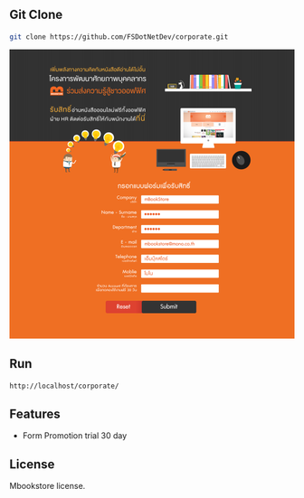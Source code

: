 ## Git Clone
```bash
git clone https://github.com/FSDotNetDev/corporate.git
```

[![Corporate demo](https://raw.githubusercontent.com/FSDotNetDev/corporate/master/image/design/index.png)](http://mbookstore.com/corporate/)

## Run
```bash
http://localhost/corporate/
```

## Features
* Form Promotion trial 30 day

## License
Mbookstore license.